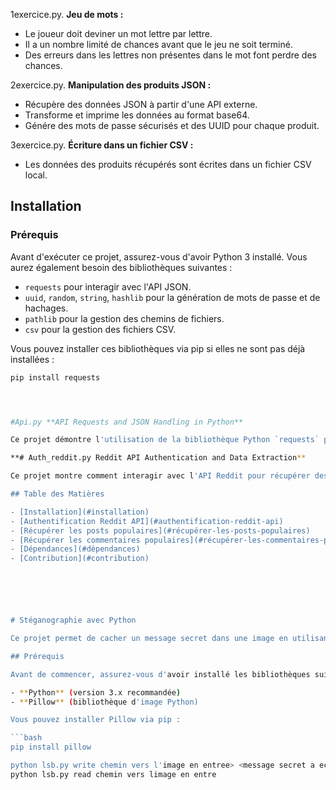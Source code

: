 1exercice.py. **Jeu de mots :** 
   - Le joueur doit deviner un mot lettre par lettre.
   - Il a un nombre limité de chances avant que le jeu ne soit terminé.
   - Des erreurs dans les lettres non présentes dans le mot font perdre des chances.
   
2exercice.py. **Manipulation des produits JSON :**
   - Récupère des données JSON à partir d'une API externe.
   - Transforme et imprime les données au format base64.
   - Génére des mots de passe sécurisés et des UUID pour chaque produit.
   
3exercice.py. **Écriture dans un fichier CSV :**
   - Les données des produits récupérés sont écrites dans un fichier CSV local.

## Installation

### Prérequis

Avant d'exécuter ce projet, assurez-vous d'avoir Python 3 installé. Vous aurez également besoin des bibliothèques suivantes :
- `requests` pour interagir avec l'API JSON.
- `uuid`, `random`, `string`, `hashlib` pour la génération de mots de passe et de hachages.
- `pathlib` pour la gestion des chemins de fichiers.
- `csv` pour la gestion des fichiers CSV.

Vous pouvez installer ces bibliothèques via pip si elles ne sont pas déjà installées :

```bash
pip install requests




#Api.py **API Requests and JSON Handling in Python**

Ce projet démontre l'utilisation de la bibliothèque Python `requests` pour interagir avec différentes APIs publiques, ainsi que la manipulation de données JSON. Vous y trouverez des exemples de requêtes HTTP pour récupérer des informations sur la Station Spatiale Internationale (ISS), interagir avec l'API GitHub et effectuer diverses opérations sur des données JSON.

**# Auth_reddit.py Reddit API Authentication and Data Extraction**

Ce projet montre comment interagir avec l'API Reddit pour récupérer des posts populaires dans le subreddit Python, récupérer des commentaires associés, et extraire le post et le commentaire les plus populaires. L'authentification est effectuée en utilisant OAuth2 via un token d'accès.

## Table des Matières

- [Installation](#installation)
- [Authentification Reddit API](#authentification-reddit-api)
- [Récupérer les posts populaires](#récupérer-les-posts-populaires)
- [Récupérer les commentaires populaires](#récupérer-les-commentaires-populaires)
- [Dépendances](#dépendances)
- [Contribution](#contribution)






# Stéganographie avec Python

Ce projet permet de cacher un message secret dans une image en utilisant la technique de la stéganographie par les bits de poids faible (LSB) des composantes RGB de chaque pixel. Le message peut être récupéré à partir de l'image une fois qu'il a été caché.

## Prérequis

Avant de commencer, assurez-vous d'avoir installé les bibliothèques suivantes :

- **Python** (version 3.x recommandée)
- **Pillow** (bibliothèque d'image Python)

Vous pouvez installer Pillow via pip :

```bash
pip install pillow

python lsb.py write chemin vers l'image en entree> <message secret a ecrire
python lsb.py read chemin vers limage en entre
